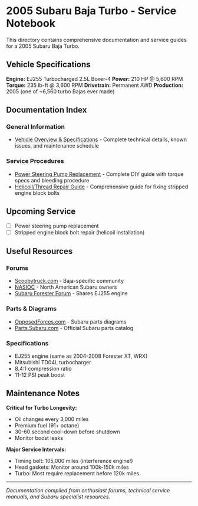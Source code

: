 # 2005 Subaru Baja Turbo - Service Notebook

This directory contains comprehensive documentation and service guides for a 2005 Subaru Baja Turbo.

## Vehicle Specifications

**Engine:** EJ255 Turbocharged 2.5L Boxer-4
**Power:** 210 HP @ 5,600 RPM
**Torque:** 235 lb-ft @ 3,600 RPM
**Drivetrain:** Permanent AWD
**Production:** 2005 (one of ~6,560 turbo Bajas ever made)

## Documentation Index

### General Information
- [Vehicle Overview & Specifications](./vehicle-overview.md) - Complete technical details, known issues, and maintenance schedule

### Service Procedures
- [Power Steering Pump Replacement](./power-steering-pump-replacement.md) - Complete DIY guide with torque specs and bleeding procedure
- [Helicoil/Thread Repair Guide](./thread-repair-guide.md) - Comprehensive guide for fixing stripped engine block bolts

## Upcoming Service

- [ ] Power steering pump replacement
- [ ] Stripped engine block bolt repair (helicoil installation)

## Useful Resources

### Forums
- [Scoobytruck.com](http://scoobytruck.com) - Baja-specific community
- [NASIOC](http://www.nasioc.com) - North American Subaru owners
- [Subaru Forester Forum](http://www.subaruforester.org) - Shares EJ255 engine

### Parts & Diagrams
- [OpposedForces.com](http://opposedforces.com) - Subaru parts diagrams
- [Parts.Subaru.com](https://parts.subaru.com) - Official Subaru parts catalog

### Specifications
- EJ255 engine (same as 2004-2008 Forester XT, WRX)
- Mitsubishi TD04L turbocharger
- 8.4:1 compression ratio
- 11-12 PSI peak boost

## Maintenance Notes

**Critical for Turbo Longevity:**
- Oil changes every 3,000 miles
- Premium fuel (91+ octane)
- 30-60 second cool-down before shutdown
- Monitor boost leaks

**Major Service Intervals:**
- Timing belt: 105,000 miles (interference engine!)
- Head gaskets: Monitor around 100k-150k miles
- Turbo: Most require replacement before 120k miles

---

*Documentation compiled from enthusiast forums, technical service manuals, and Subaru specialist resources.*

